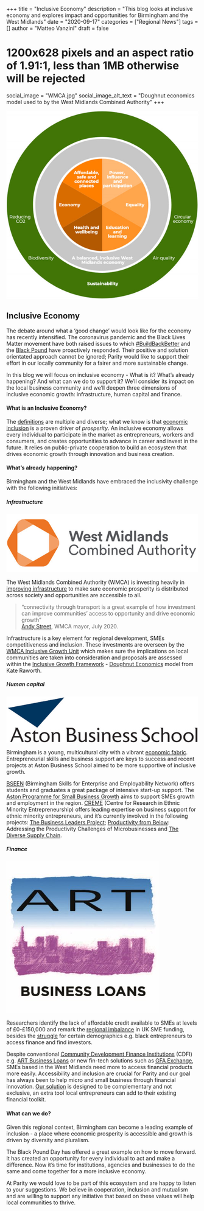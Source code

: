 +++
title = "Inclusive Economy"
description = "This blog looks at inclusive economy and explores impact and opportunities for Birmingham and the West Midlands"
date = "2020-09-17"
categories = ["Regional News"]
tags = []
author = "Matteo Vanzini"
draft = false
# 1200x628 pixels and an aspect ratio of 1.91:1, less than 1MB otherwise will be rejected
social_image = "WMCA.jpg"
social_image_alt_text = "Doughnut economics model used to by the West Midlands Combined Authority"
+++

![Doughnut economics model for WMCA](WMCA.jpg)

## Inclusive Economy

The debate around what a ‘good change’ would look like for the economy has recently intensified. The coronavirus pandemic and the Black Lives Matter movement have both raised issues to which [#BuildBackBetter](https://www.buildbackbetteruk.org/) and the [Black Pound](https://blackpoundday.uk/) have proactively responded. Their positive and solution orientated approach cannot be ignored; Parity would like to support their effort in our locally community for a fairer and more sustainable change.

In this blog we will focus on inclusive economy - What is it? What’s already happening? And what can we do to support it? We’ll consider its impact on the local business community and we’ll deepen three dimensions of inclusive economic growth: infrastructure, human capital and finance. 

#### What is an Inclusive Economy?

The [definitions](https://blog.bham.ac.uk/cityredi/redi-updates-1-what-is-inclusive-growth/) are multiple and diverse; what we know is that [economic inclusion](https://www.centerforeconomicinclusion.org/benefits-of-inclusive-growth) is a proven driver of *prosperity*. An inclusive economy allows every individual to participate in the market as entrepreneurs, workers and consumers, and creates opportunities to advance in career and invest in the future. It relies on public-private cooperation to build an ecosystem that drives economic growth through innovation and business creation.

#### What’s already happening? 

Birmingham and the West Midlands have embraced the inclusivity challenge with the following initiatives:
<br>

##### *Infrastructure*

![West Midlands Combined Authority logo](wmca-logo.jpg)

The West Midlands Combined Authority (WMCA) is investing heavily in [improving infrastructure](https://www.wmca.org.uk/media/2230/infrastructure.pdf) to make sure economic prosperity is distributed across society and opportunities are accessible to all. 

> “connectivity through transport is a great example of how investment can improve communities’ access to opportunity and drive economic growth” <br>
[Andy Street](https://blog.bham.ac.uk/cityredi/redi-updates-interview-andy-street-the-west-midlands-mayor-on-inclusive-growth/), WMCA mayor, July 2020.

Infrastructure is a key element for regional development, SMEs competitiveness and inclusion. These investments are overseen by the [WMCA Inclusive Growth Unit](https://www.wmca.org.uk/what-we-do/public-service-reform/inclusive-growth-unit/) which makes sure the implications on local communities are taken into consideration and proposals are assessed within the [Inclusive Growth Framework](https://governance.wmca.org.uk/documents/s2060/Report.pdf) - [Doughnut Economics](https://www.kateraworth.com/doughnut/) model from Kate Raworth.
<br>

##### *Human capital*

![Aston Business School](ABS.jpg)

Birmingham is a young, multicultural city with a vibrant [economic fabric](https://www.birmingham.ac.uk/Documents/college-social-sciences/business/research/city-redi/Databooks/west-midlands-databook-2019.pdf). Entrepreneurial skills and business support are keys to success and recent projects at Aston Business School aimed to be more supportive of inclusive growth.

[BSEEN](https://b-seen.biz/) (Birmingham Skills for Enterprise and Employability Network) offers students and graduates a great package of intensive start-up support. The [Aston Programme for Small Business Growth](https://www2.aston.ac.uk/aston-business-school/business/centre-for-growth/aston-programme-for-small-business-growth) aims to support SMEs growth and employment in the region. [CREME](https://www2.aston.ac.uk/aston-business-school/research/research-centres/CREME) (Centre for Research in Ethnic Minority Entrepreneurship) offers leading expertise on business support for ethnic minority entrepreneurs, and it’s currently involved in the following projects: [The Business Leaders Project](https://vimeo.com/254118123); [Productivity from Below](https://www.enterpriseresearch.ac.uk/productivity-addressing-productivity-challenges-microbusinesses/): Addressing the Productivity Challenges of Microbusinesses and [The Diverse Supply Chain](https://diversesupplychains.co.uk/).
<br>

##### *Finance*

![ART Business Loans](ART.jpg)

Researchers identify the lack of affordable credit available to SMEs at levels of £0-£150,000 and remark the [regional imbalance](https://www.accountingweb.co.uk/community/industry-insights/whats-driving-the-regional-imbalance-in-uk-sme-funding) in UK SME funding, besides the [struggle](https://www.ft.com/content/4f7ab34c-5a70-4cae-b04d-1c90ed1a230e) for certain demographics e.g. black entrepreneurs to access finance and find investors. 

Despite conventional [Community Development Finance Institutions](https://www.bba.org.uk/customers/business-banking/financial-support/community-development-finance-institutions-cdfis/) (CDFI) e.g. [ART Business Loans](https://artbusinessloans.co.uk/) or new fin-tech solutions such as [GFA Exchange](https://www.gfaexchange.com/), SMEs based in the West Midlands need more to access financial products more easily. Accessibility and inclusion are crucial for Parity and our goal has always been to help micro and small business through financial innovation. [Our solution](https://parity.uk/how-it-works/) is designed to be complementary and not exclusive, an extra tool local entrepreneurs can add to their existing financial toolkit. 

#### What can we do? 

Given this regional context, Birmingham can become a leading example of inclusion - a place where economic prosperity is accessible and growth is driven by diversity and pluralism. 

The Black Pound Day has offered a great example on how to move forward. It has created an opportunity for every individual to act and make a difference. Now it’s time for institutions, agencies and businesses to do the same and come together for a more inclusive economy. 

At Parity we would love to be part of this ecosystem and are happy to listen to your suggestions. We believe in cooperation, inclusion and mutualism and are willing to support any initiative that based on these values will help local communities to thrive. 
